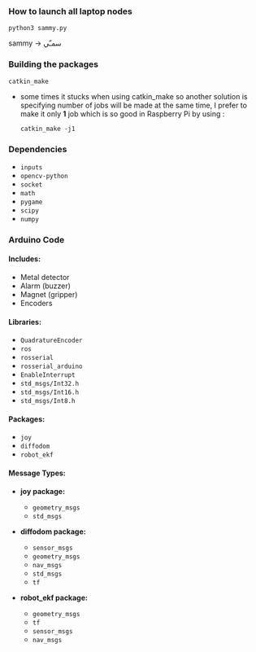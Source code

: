 ### How to launch all laptop nodes
  ```
  python3 sammy.py
  ```
sammy → سمـّي
### Building the packages
  ```
  catkin_make
  ```
  - some times it stucks when using catkin_make so another solution is specifying number of jobs will be made at the same time, I prefer to make it only **1** job which is so good in Raspberry Pi by using :
    ```
    catkin_make -j1
    ```
### Dependencies
- `inputs`
- `opencv-python`
- `socket`
- `math`
- `pygame`
- `scipy`
- `numpy`
### Arduino Code

#### Includes:
- Metal detector
- Alarm (buzzer)
- Magnet (gripper)
- Encoders

#### Libraries:
- `QuadratureEncoder`
- `ros`
- `rosserial`
- `rosserial_arduino`
- `EnableInterrupt`
- `std_msgs/Int32.h`
- `std_msgs/Int16.h`
- `std_msgs/Int8.h`

#### Packages:
- `joy`
- `diffodom`
- `robot_ekf`

#### Message Types:

  - **joy package:**
    - `geometry_msgs`
    - `std_msgs`

  - **diffodom package:**
    - `sensor_msgs`
    - `geometry_msgs`
    - `nav_msgs`
    - `std_msgs`
    - `tf`

  - **robot_ekf package:**
    - `geometry_msgs`
    - `tf`
    - `sensor_msgs`
    - `nav_msgs`
